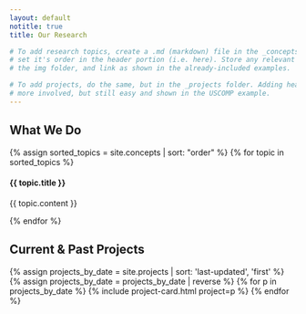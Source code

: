 ```yaml
---
layout: default
notitle: true
title: Our Research

# To add research topics, create a .md (markdown) file in the _concepts folder, then
# set it's order in the header portion (i.e. here). Store any relevant image files in
# the img folder, and link as shown in the already-included examples.

# To add projects, do the same, but in the _projects folder. Adding header images is a little
# more involved, but still easy and shown in the USCOMP example.
---
```


<div class="row">
  <div class="col-12">
    <h2>What We Do</h2>
    {% assign sorted_topics = site.concepts | sort: "order" %}
    {% for topic in sorted_topics %}
      <h4>{{ topic.title }}</h4>
      <p>{{ topic.content }}</p>
    {% endfor %}
  </div>
</div>


<div class="row">
  <div class="col-12">
    <h2>Current & Past Projects</h2>
  </div>
</div>
<div class="row">
  {% assign projects_by_date = site.projects | sort: 'last-updated', 'first' %}
  {% assign projects_by_date = projects_by_date | reverse %}
  {% for p in projects_by_date %}
    {% include project-card.html project=p %}
  {% endfor %}
</div>
